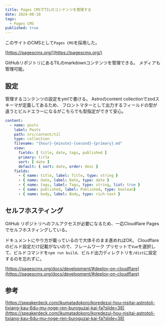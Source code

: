```yaml
---
title: Pages CMSでTILのコンテンツを管理する
date: 2024-08-10
tags:
  - Pages CMS
published: true
---
```

このサイトのCMSとして`Pages CMS`を採用した。

[https://pagescms.org/](https://pagescms.org/)

GitHubリポジトリにあるTILのmarkdownコンテンツを管理できる。 メディアも管理可能。

## 設定

管理するコンテンツの設定をymlで書ける。 Astroのcontent collectionでzodスキーマが定義してあるため、 フロントマターとして出力するフィールドの型が違うとビルドエラーになるがこちらでも型指定ができて安心。

```yml:.pages.yml
content:
  - name: posts
    label: Posts
    path: src/content/til
    type: collection
    filename: "{hour}-{minute}-{second}-{primary}.md"
    view:
      fields: [ title, date, tags, published ]
      primary: title
      sort: [ date ]
      default: { sort: date, order: desc }
    fields:
      - { name: title, label: Title, type: string }
      - { name: date, label: Date, type: date }
      - { name: tags, label: Tags, type: string, list: true }
      - { name: published, label: Published, type: boolean}
      - { name: body, label: Body, type: rich-text }
```

## セルフホスティング

GitHub リポジトリへのフルアクセスが必要になるため、一応Cloudflare Pagesでセルフホスティングしている。

ドキュメントにやり方が載っているので大体そのまま進めればOK。 Cloudflareのビルド設定だけ記載がないので、フレームワーク プリセットで`Vue`を選択して、ビルドコマンドを`npm run build`、ビルド出力ディレクトリを`/dist`に設定するのを忘れずに。

[https://pagescms.org/docs/development/#deploy-on-cloudflare](https://pagescms.org/docs/development/#deploy-on-cloudflare)

## 参考

[https://speakerdeck.com/ikumatadokoro/koredezui-hou-nisitai-astrotoli-tixiang-kau-6du-mu-noge-ren-buroguzai-kai-fa?slide=38](https://speakerdeck.com/ikumatadokoro/koredezui-hou-nisitai-astrotoli-tixiang-kau-6du-mu-noge-ren-buroguzai-kai-fa?slide=38)